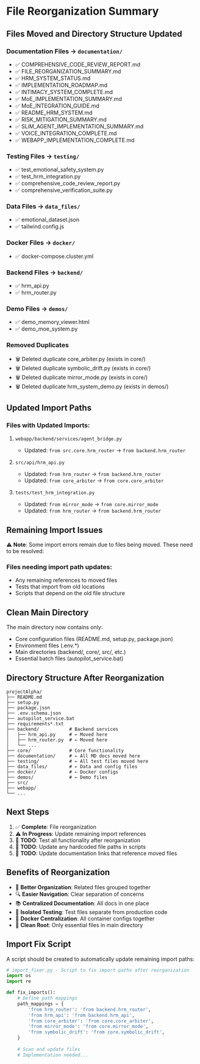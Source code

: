 # File Reorganization Summary

## Files Moved and Directory Structure Updated

### Documentation Files → `documentation/`
- ✅ COMPREHENSIVE_CODE_REVIEW_REPORT.md
- ✅ FILE_REORGANIZATION_SUMMARY.md 
- ✅ HRM_SYSTEM_STATUS.md
- ✅ IMPLEMENTATION_ROADMAP.md
- ✅ INTIMACY_SYSTEM_COMPLETE.md
- ✅ MoE_IMPLEMENTATION_SUMMARY.md
- ✅ MoE_INTEGRATION_GUIDE.md
- ✅ README_HRM_SYSTEM.md
- ✅ RISK_MITIGATION_SUMMARY.md
- ✅ SLiM_AGENT_IMPLEMENTATION_SUMMARY.md
- ✅ VOICE_INTEGRATION_COMPLETE.md
- ✅ WEBAPP_IMPLEMENTATION_COMPLETE.md

### Testing Files → `testing/`
- ✅ test_emotional_safety_system.py
- ✅ test_hrm_integration.py
- ✅ comprehensive_code_review_report.py
- ✅ comprehensive_verification_suite.py

### Data Files → `data_files/`
- ✅ emotional_dataset.json
- ✅ tailwind.config.js

### Docker Files → `docker/`
- ✅ docker-compose.cluster.yml

### Backend Files → `backend/`
- ✅ hrm_api.py
- ✅ hrm_router.py

### Demo Files → `demos/`
- ✅ demo_memory_viewer.html
- ✅ demo_moe_system.py

### Removed Duplicates
- 🗑️ Deleted duplicate core_arbiter.py (exists in core/)
- 🗑️ Deleted duplicate symbolic_drift.py (exists in core/)
- 🗑️ Deleted duplicate mirror_mode.py (exists in core/)
- 🗑️ Deleted duplicate hrm_system_demo.py (exists in demos/)

## Updated Import Paths

### Files with Updated Imports:
1. `webapp/backend/services/agent_bridge.py`
   - Updated: `from src.core.hrm_router` → `from backend.hrm_router`

2. `src/api/hrm_api.py` 
   - Updated: `from hrm_router` → `from backend.hrm_router`
   - Updated: `from core_arbiter` → `from core.core_arbiter`

3. `tests/test_hrm_integration.py`
   - Updated: `from mirror_mode` → `from core.mirror_mode`
   - Updated: `from hrm_router` → `from backend.hrm_router`

## Remaining Import Issues

⚠️ **Note**: Some import errors remain due to files being moved. These need to be resolved:

### Files needing import path updates:
- Any remaining references to moved files
- Tests that import from old locations
- Scripts that depend on the old file structure

## Clean Main Directory

The main directory now contains only:
- Core configuration files (README.md, setup.py, package.json)
- Environment files (.env.*)
- Main directories (backend/, core/, src/, etc.)
- Essential batch files (autopilot_service.bat)

## Directory Structure After Reorganization

```
projectAlpha/
├── README.md
├── setup.py
├── package.json
├── .env.schema.json
├── autopilot_service.bat
├── requirements*.txt
├── backend/           # Backend services
│   ├── hrm_api.py     # ← Moved here
│   ├── hrm_router.py  # ← Moved here
│   └── ...
├── core/              # Core functionality
├── documentation/     # ← All MD docs moved here
├── testing/           # ← All test files moved here
├── data_files/        # ← Data and config files
├── docker/            # ← Docker configs
├── demos/             # ← Demo files
├── src/
├── webapp/
└── ...
```

## Next Steps

1. ✅ **Complete**: File reorganization
2. ⚠️ **In Progress**: Update remaining import references
3. 🔄 **TODO**: Test all functionality after reorganization
4. 🔄 **TODO**: Update any hardcoded file paths in scripts
5. 🔄 **TODO**: Update documentation links that reference moved files

## Benefits of Reorganization

- 📂 **Better Organization**: Related files grouped together
- 🔍 **Easier Navigation**: Clear separation of concerns  
- 📚 **Centralized Documentation**: All docs in one place
- 🧪 **Isolated Testing**: Test files separate from production code
- 🐳 **Docker Centralization**: All container configs together
- 🎯 **Clean Root**: Only essential files in main directory

## Import Fix Script

A script should be created to automatically update remaining import paths:

```python
# import_fixer.py - Script to fix import paths after reorganization
import os
import re

def fix_imports():
    # Define path mappings
    path_mappings = {
        'from hrm_router': 'from backend.hrm_router',
        'from hrm_api': 'from backend.hrm_api', 
        'from core_arbiter': 'from core.core_arbiter',
        'from mirror_mode': 'from core.mirror_mode',
        'from symbolic_drift': 'from core.symbolic_drift',
    }
    
    # Scan and update files
    # Implementation needed...
```

